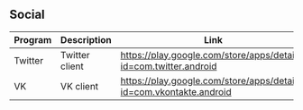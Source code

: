 ## Social

| Program | Description | Link | Plugins | Comment |
| --- | --- | --- | --- | --- |
| Twitter | Twitter client | https://play.google.com/store/apps/details?id=com.twitter.android |
| VK | VK client | https://play.google.com/store/apps/details?id=com.vkontakte.android |

